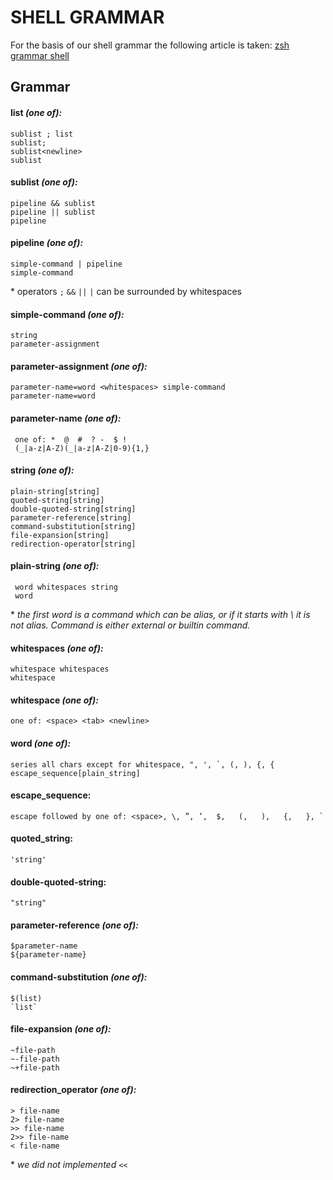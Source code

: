 # SHELL GRAMMAR
For the basis of our shell grammar the following article is taken:
[zsh grammar shell](http://zsh.sourceforge.net/Doc/Release/Shell-Grammar.html)

## Grammar

#### list _(one of):_
    sublist ; list
    sublist;
    sublist<newline>
    sublist

#### sublist _(one of):_
    pipeline && sublist
    pipeline || sublist
    pipeline

#### pipeline _(one of):_
    simple-command | pipeline
    simple-command

\* operators `;` `&&` `||` `|` can be surrounded by whitespaces 

#### simple-command _(one of):_
    string
    parameter-assignment

#### parameter-assignment _(one of):_
    parameter-name=word <whitespaces> simple-command
    parameter-name=word

#### parameter-name _(one of):_
     one of: *  @  #  ? -  $ !
     (_|a-z|A-Z)(_|a-z|A-Z|0-9){1,}

#### string _(one of):_
    plain-string[string]
    quoted-string[string]
    double-quoted-string[string]
    parameter-reference[string]
    command-substitution[string]
    file-expansion[string]
    redirection-operator[string]
    
#### plain-string _(one of):_
     word whitespaces string
     word
\* _the first word is a command which can be alias, 
or if it starts with \ it is not alias. Command is either external or builtin command._

#### whitespaces _(one of):_
    whitespace whitespaces
    whitespace

#### whitespace _(one of):_
    one of: <space> <tab> <newline>

#### word _(one of):_
    series all chars except for whitespace, ", ', `, (, ), {, {
    escape_sequence[plain_string]

#### escape_sequence:
	escape followed by one of: <space>, \, ”, ’,  $,   (,   ),   {,   }, `

#### quoted_string:
	'string'

#### double-quoted-string:
	"string"

#### parameter-reference _(one of):_
    $parameter-name
    ${parameter-name}

#### command-substitution _(one of):_
    $(list)
    `list`

#### file-expansion _(one of):_
    ~file-path
    ~-file-path
    ~+file-path

#### redirection_operator _(one of):_
	> file-name
	2> file-name
	>> file-name
	2>> file-name
	< file-name
\* _we did not implemented_ `<<`
